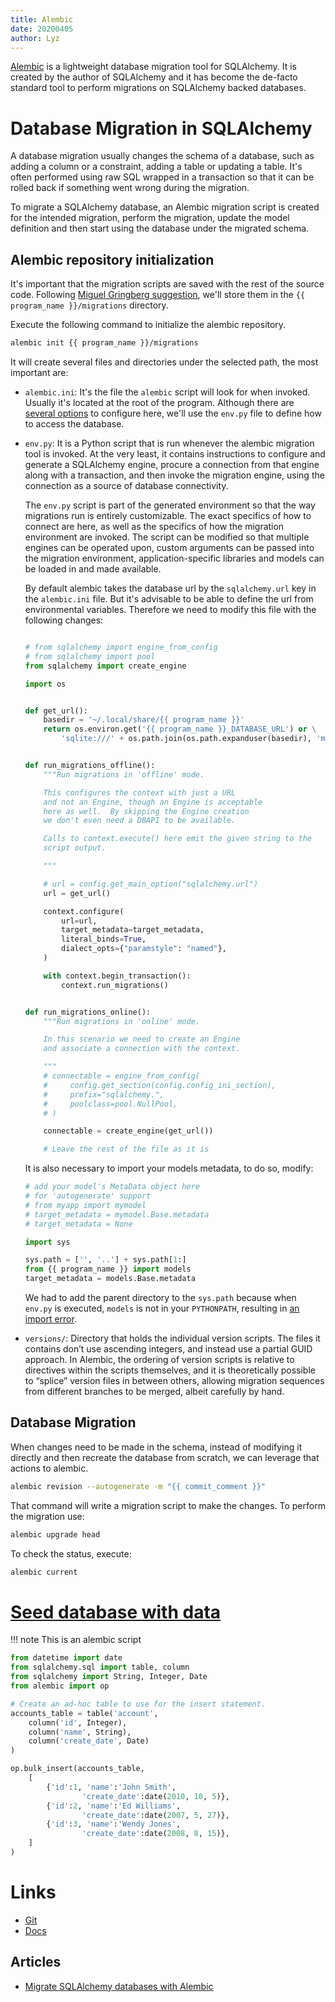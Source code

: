 ```yaml
---
title: Alembic
date: 20200405
author: Lyz
---
```


[Alembic](http://alembic.readthedocs.org/en/latest/) is a lightweight database
migration tool for SQLAlchemy. It is created by the author of SQLAlchemy and it
has become the de-facto standard tool to perform migrations on SQLAlchemy backed
databases.

# Database Migration in SQLAlchemy

A database migration usually changes the schema of a database, such as adding
a column or a constraint, adding a table or updating a table. It's often
performed using raw SQL wrapped in a transaction so that it can be rolled back
if something went wrong during the migration.

To migrate a SQLAlchemy database, an Alembic migration script is created for the
intended migration, perform the migration, update the model definition and then
start using the database under the migrated schema.

## Alembic repository initialization

It's important that the migration scripts are saved with the rest of the source
code. Following [Miguel Gringberg
suggestion](https://blog.miguelgrinberg.com/post/the-flask-mega-tutorial-part-iv-database),
we'll store them in the `{{ program_name }}/migrations` directory.

Execute the following command to initialize the alembic repository.

```bash
alembic init {{ program_name }}/migrations
```

It will create several files and directories under the selected path, the most
important are:

* `alembic.ini`: It's the file the `alembic` script will look for when invoked.
    Usually it's located at the root of the program. Although there are [several
    options](https://alembic.sqlalchemy.org/en/latest/tutorial.html#editing-the-ini-file)
    to configure here, we'll use the `env.py` file to define how to access the
    database.
* `env.py`: It is a Python script that is run whenever the alembic migration
    tool is invoked. At the very least, it contains instructions to configure
    and generate a SQLAlchemy engine, procure a connection from that engine
    along with a transaction, and then invoke the migration engine, using the
    connection as a source of database connectivity.

    The `env.py` script is part of the generated environment so that the way
    migrations run is entirely customizable. The exact specifics of how to
    connect are here, as well as the specifics of how the migration environment
    are invoked. The script can be modified so that multiple engines can be
    operated upon, custom arguments can be passed into the migration
    environment, application-specific libraries and models can be loaded in and
    made available.

    By default alembic takes the database url by the `sqlalchemy.url` key in the
    `alembic.ini` file. But it's advisable to be able to define the url from
    environmental variables. Therefore we need to modify this file with the
    following changes:

    ```python

    # from sqlalchemy import engine_from_config
    # from sqlalchemy import pool
    from sqlalchemy import create_engine

    import os


    def get_url():
        basedir = '~/.local/share/{{ program_name }}'
        return os.environ.get('{{ program_name }}_DATABASE_URL') or \
            'sqlite:///' + os.path.join(os.path.expanduser(basedir), 'main.db')


    def run_migrations_offline():
        """Run migrations in 'offline' mode.

        This configures the context with just a URL
        and not an Engine, though an Engine is acceptable
        here as well.  By skipping the Engine creation
        we don't even need a DBAPI to be available.

        Calls to context.execute() here emit the given string to the
        script output.

        """

        # url = config.get_main_option("sqlalchemy.url")
        url = get_url()

        context.configure(
            url=url,
            target_metadata=target_metadata,
            literal_binds=True,
            dialect_opts={"paramstyle": "named"},
        )

        with context.begin_transaction():
            context.run_migrations()


    def run_migrations_online():
        """Run migrations in 'online' mode.

        In this scenario we need to create an Engine
        and associate a connection with the context.

        """
        # connectable = engine_from_config(
        #     config.get_section(config.config_ini_section),
        #     prefix="sqlalchemy.",
        #     poolclass=pool.NullPool,
        # )

        connectable = create_engine(get_url())

        # Leave the rest of the file as it is
    ```

    It is also necessary to import your models metadata, to do so, modify:

    ```python
    # add your model's MetaData object here
    # for 'autogenerate' support
    # from myapp import mymodel
    # target_metadata = mymodel.Base.metadata
    # target_metadata = None

    import sys

    sys.path = ['', '..'] + sys.path[1:]
    from {{ program_name }} import models
    target_metadata = models.Base.metadata
    ```

    We had to add the parent directory to the `sys.path` because when `env.py` is
    executed, `models` is not in your `PYTHONPATH`, resulting in [an import
    error](https://stackoverflow.com/questions/57468141/alembic-modulenotfounderror-in-env-py).

* `versions/`: Directory that holds the individual version scripts. The files it
    contains don’t use ascending integers, and instead use a partial GUID
    approach. In Alembic, the ordering of version scripts is relative to
    directives within the scripts themselves, and it is theoretically possible
    to “splice” version files in between others, allowing migration sequences
    from different branches to be merged, albeit carefully by hand.

## Database Migration

When changes need to be made in the schema, instead of modifying it directly and
then recreate the database from scratch, we can leverage that actions to
alembic.

```bash
alembic revision --autogenerate -m "{{ commit_comment }}"
```

That command will write a migration script to make the changes. To perform the
migration use:

```bash
alembic upgrade head
```

To check the status, execute:

```bash
alembic current
```


# [Seed database with data](https://stackoverflow.com/questions/19334604/creating-seed-data-in-a-flask-migrate-or-alembic-migration)

!!! note
    This is an alembic script

```python
from datetime import date
from sqlalchemy.sql import table, column
from sqlalchemy import String, Integer, Date
from alembic import op

# Create an ad-hoc table to use for the insert statement.
accounts_table = table('account',
    column('id', Integer),
    column('name', String),
    column('create_date', Date)
)

op.bulk_insert(accounts_table,
    [
        {'id':1, 'name':'John Smith',
                'create_date':date(2010, 10, 5)},
        {'id':2, 'name':'Ed Williams',
                'create_date':date(2007, 5, 27)},
        {'id':3, 'name':'Wendy Jones',
                'create_date':date(2008, 8, 15)},
    ]
)
```

# Links

* [Git](https://github.com/sqlalchemy/alembic)
* [Docs](https://alembic.sqlalchemy.org/en/latest/)

## Articles

* [Migrate SQLAlchemy databases with Alembic](https://www.pythoncentral.io/migrate-sqlalchemy-databases-alembic/)
